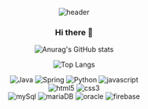 <div align="center">
  
  ![header](https://capsule-render.vercel.app/api?type=waving&text=can'tHurtMe&height=180&fontAlignY=35&fontColor=FFFFFF)
</div>
<div align="center">
  
  ### Hi there 👋
</div>

  
<div align="center">

  ![Anurag's GitHub stats](https://github-readme-stats.vercel.app/api?username=javython999&show_icons=true&theme=default)
  
  ![Top Langs](https://github-readme-stats.vercel.app/api/top-langs/?username=javython999&layout=compact&theme=dark)

<section>
  <img alt="Java" src ="https://img.shields.io/badge/Java-007396.svg?&style=flat&logo=Java&logoColor=white"/>
  <img alt="Spring" src="https://img.shields.io/badge/spring-6DB33F?style=flat&logo=spring&logoColor=white">
  <img alt="Python" src="https://img.shields.io/badge/python-3776AB?style=flat&logo=python&logoColor=white">
  <img alt="javascript" src="https://img.shields.io/badge/javascript-F7DF1E?style=flat&logo=javascript&logoColor=white">
</section>
<section>
  <img alt="html5" src="https://img.shields.io/badge/html5-E34F26?style=flat&logo=html5&logoColor=white">
  <img alt="css3" src="https://img.shields.io/badge/css3-1572B6?style=flat&logo=css3&logoColor=white">
</section>
<section>
  <img alt="mySql" src="https://img.shields.io/badge/mysql-4479A1?style=flat&logo=mysql&logoColor=white">
  <img alt="mariaDB" src="https://img.shields.io/badge/mariadb-003545?style=flat&logo=mariadb&logoColor=white">
  <img alt="oracle" src="https://img.shields.io/badge/oracle-F80000?style=flat&logo=oracle&logoColor=white">
  <img alt="firebase" src="https://img.shields.io/badge/firebase-FFCA28?style=flat&logo=firebase&logoColor=white">
</section>

</div>


